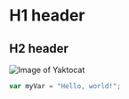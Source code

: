 # H1 header
## H2 header
![Image of Yaktocat](https://octodex.github.com/images/yaktocat.png)

``` javascript
var myVar = "Hello, world!";
```
